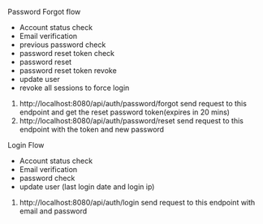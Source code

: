 Password Forgot flow
* Account status check
* Email verification
* previous password check
* password reset token check
* password reset
* password reset token revoke
* update user
* revoke all sessions to force login
1) http://localhost:8080/api/auth/password/forgot
send request to this endpoint and get the reset password token(expires in 20 mins)
2) http://localhost:8080/api/auth/password/reset
send request to this endpoint with the token and new password


Login Flow
* Account status check
* Email verification
* password check
* update user (last login date and login ip)
1) http://localhost:8080/api/auth/login
send request to this endpoint with email and password